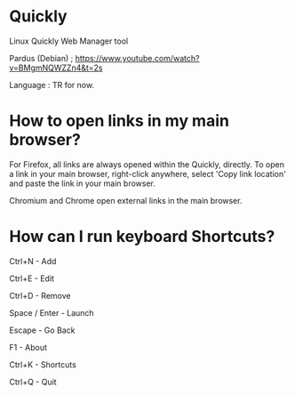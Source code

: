# Quickly

Linux Quickly Web Manager tool

Pardus (Debian) ;
https://www.youtube.com/watch?v=BMgmNQWZZn4&t=2s

Language : TR for now.

# How to open links in my main browser?

For Firefox, all links are always opened within the Quickly, directly. To open a link in your main browser, right-click anywhere, select 'Copy link location' and paste the link in your main browser.

Chromium and Chrome open external links in the main browser.

# How can I run keyboard Shortcuts?

Ctrl+N - Add

Ctrl+E - Edit

Ctrl+D - Remove

Space / Enter - Launch

Escape - Go Back

F1 - About

Ctrl+K - Shortcuts

Ctrl+Q - Quit
